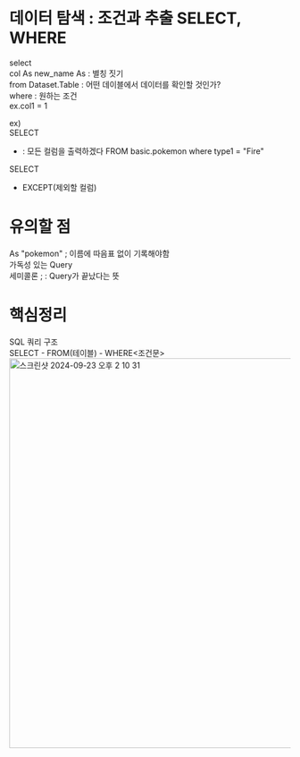 # 데이터 탐색 : 조건과 추출 SELECT, WHERE
select   
col As new_name As : 별칭 짓기   
from Dataset.Table : 어떤 데이블에서 데이터를 확인할 것인가?   
where : 원하는 조건    
ex.col1 = 1    

ex)   
SELECT   
* : 모든 컬럼을 출력하겠다
FROM basic.pokemon
where
type1 = "Fire"

SELECT    
* EXCEPT(제외할 컬럼)

# 유의할 점
As "pokemon" ; 이름에 따음표 없이 기록해야함   
가독성 있는 Query   
 세미콜론 ; : Query가 끝났다는 뜻
 
# 핵심정리
SQL 쿼리 구조   
SELECT - FROM(테이블) - WHERE<조건문>
<img width="697" alt="스크린샷 2024-09-23 오후 2 10 31" src="https://github.com/user-attachments/assets/543952be-efb3-4ec5-9000-4dbc348a4b45">

